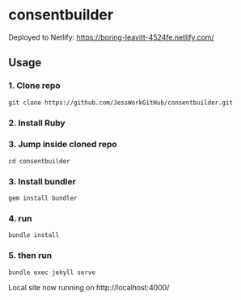 # consentbuilder

Deployed to Netlify: <https://boring-leavitt-4524fe.netlify.com/>

## Usage

### 1. Clone repo

```
git clone https://github.com/JessWorkGitHub/consentbuilder.git
```

### 2. Install Ruby


### 3. Jump inside cloned repo

```
cd consentbuilder
```

### 3. Install bundler

```
gem install bundler
```

### 4. run

```
bundle install
```

### 5. then run

```
bundle exec jekyll serve
```

Local site now running on http://localhost:4000/